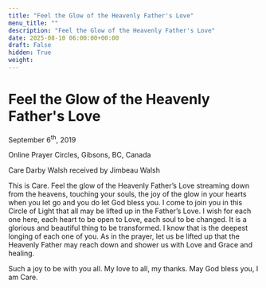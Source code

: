 ```yaml
---
title: "Feel the Glow of the Heavenly Father's Love"
menu_title: ""
description: "Feel the Glow of the Heavenly Father's Love"
date: 2025-08-10 06:00:00+00:00
draft: False
hidden: True
weight:
---
```

# Feel the Glow of the Heavenly Father's Love

September 6<sup>th</sup>, 2019

Online Prayer Circles, Gibsons, BC, Canada

Care Darby Walsh received by Jimbeau Walsh

This is Care. Feel the glow of the Heavenly Father’s Love streaming down from the heavens, touching your souls, the joy of the glow in your hearts when you let go and you do let God bless you. I come to join you in this Circle of Light that all may be lifted up in the Father’s Love. I wish for each one here, each heart to be open to Love, each soul to be changed. It is a glorious and beautiful thing to be transformed. I know that is the deepest longing of each one of you. As in the prayer, let us be lifted up that the Heavenly Father may reach down and shower us with Love and Grace and healing.

Such a joy to be with you all. My love to all, my thanks. May God bless you, I am Care.
